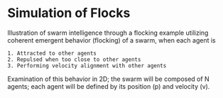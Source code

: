 # Simulation of Flocks




Illustration of swarm intelligence through a flocking example utilizing coherent emergent behavior (flocking) of a swarm, when each agent is

    1. Attracted to other agents
    2. Repulsed when too close to other agents
    3. Performing velocity alignment with other agents

Examination of this behavior in 2D; the swarm will be composed of N agents; each agent will be defined by its position (p) and velocity (v).
